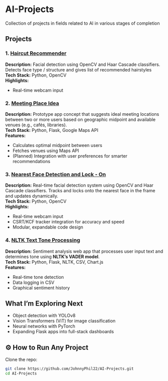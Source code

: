 # AI-Projects
Collection of projects in fields related to AI in various stages of completion

## Projects
### 1. [Haircut Recommender](./haircut-recommender/)
**Description:** Facial detection using OpenCV and Haar Cascade classifiers. Detects face type / structure and gives list of recommended hairstyles<br>
**Tech Stack:** Python, OpenCV<br>
**Highlights:**
-   Real-time webcam input

### 2. [Meeting Place Idea](./meeting-place-idea)
**Description:** Prototype app concept that suggests ideal meeting locations between two or more users based on geographic midpoint and available venues (e.g., cafés, libraries).<br>
**Tech Stack:** Python, Flask, Google Maps API<br>
**Features:**<br>
- Calculates optimal midpoint between users
- Fetches venues using Maps API
- (Planned) Integration with user preferences for smarter recommendations

### 3. [Nearest Face Detection and Lock - On](./nearest-face-detect/)
**Description:** Real-time facial detection system using OpenCV and Haar Cascade classifiers. Tracks and locks onto the nearest face in the frame and updates dynamically.<br>
**Tech Stack:** Python, OpenCV<br>
**Highlights:**<br>
-   Real-time webcam input
-   CSRT/KCF tracker integration for accuracy and speed
-   Modular, expandable code design

### 4. [NLTK Text Tone Processing](./nltk-text-tone-processing/)
**Description:** Sentiment analysis web app that processes user input text and determines tone using **NLTK’s VADER model**.<br>
**Tech Stack:** Python, Flask, NLTK, CSV, Chart.js<br>
**Features:**<br>
- Real-time tone detection
- Data logging in CSV
- Graphical sentiment history

## What I’m Exploring Next
- Object detection with YOLOv8
- Vision Transformers (ViT) for image classification
- Neural networks with PyTorch
- Expanding Flask apps into full-stack dashboards

## ⚙️ How to Run Any Project
Clone the repo:
```bash
git clone https://github.com/JohnnyPhil22/AI-Projects.git
cd AI-Projects

